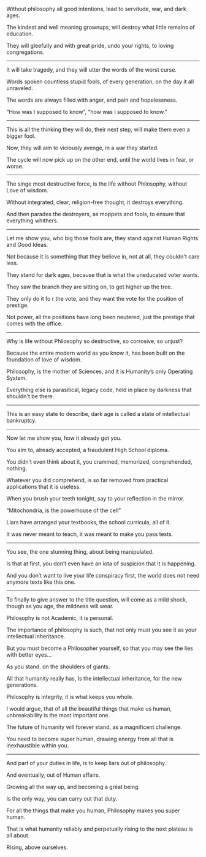 Without philosophy all good intentions,
lead to servitude, war, and dark ages.

The kindest and well meaning grownups,
will destroy what little remains of education.

They will gleefully and with great pride,
undo your rights, to loving congregations.

---

It will take tragedy,
and they will utter the words of the worst curse.

Words spoken countless stupid fools,
of every generation, on the day it all unraveled.

The words are always filled with anger,
and pain and hopelessness.

“How was I supposed to know”,
“how was I supposed to know.”

---

This is all the thinking they will do,
their next step, will make them even a bigger fool.

Now, they will aim to viciously avenge,
in a war they started.

The cycle will now pick up on the other end,
until the world lives in fear, or worse.

---

The singe most destructive force,
is the life without Philosophy, without Love of wisdom.

Without integrated, clear, religion-free thought,
it destroys everything.

And then parades the destroyers,
as moppets and fools, to ensure that everything whithers.

---

Let me show you, who big those fools are,
they stand against Human Rights and Good Ideas.

Not because it is something that they believe in,
not at all, they couldn't care less.

They stand for dark ages,
because that is what the uneducated voter wants.

They saw the branch they are sitting on,
to get higher up the tree.

They only do it fo r the vote,
and they want the vote for the position of prestige.

Not power, all the positions have long been neutered,
just the prestige that comes with the office.

---

Why is life without Philosophy so destructive,
so corrosive, so unjust?

Because the entire modern world as you know it,
has been built on the foundation of love of wisdom.

Philosophy, is the mother of Sciences,
and it is Humanity’s only Operating System.

Everything else is parasitical,
legacy code, held in place by darkness that shouldn't be there.

---

This is an easy state to describe,
dark age is called a state of intellectual bankruptcy.

---

Now let me show you,
how it already got you.

You aim to, already accepted,
a fraudulent High School diploma.

You didn’t even think about it,
you crammed, memorized, comprehended, nothing.

Whatever you did comprehend,
is so far removed from practical applications that it is useless.

When you brush your teeth tonight,
say to your reflection in the mirror.

“Mitochondria,
is the powerhouse of the cell”

Liars have arranged your textbooks,
the school curricula, all of it.

It was never meant to teach,
it was meant to make you pass tests.

---

You see, the one stunning thing,
about being manipulated.

Is that at first,
you don’t even have an iota of suspicion that it is happening.

And you don’t want to live your life conspiracy first,
the world does not need anymore texts like this one.

---

To finally to give answer to the title question,
will come as a mild shock, though as you age, the mildness will wear.

Philosophy is not Academic,
it is personal.

The importance of philosophy is such,
that not only must you see it as your intellectual inheritance.

But you must become a Philosopher yourself,
so that you may see the lies with better eyes…

As you stand.
on the shoulders of giants.

All that humanity really has,
Is the intellectual inheritance, for the new generations.

Philosophy is integrity,
it is what keeps you whole.

I would argue, that of all the beautiful things that make us human,
unbreakability is the most important one.

The future of humanity will forever stand,
as a magnificent challenge.

You need to become super human,
drawing energy from all that is inexhaustible within you.

---

And part of your duties in life,
is to keep liars out of philosophy.

And eventually,
out of Human affairs.

Growing all the way up,
and becoming a great being.

Is the only way,
you can carry out that duty.

For all the things that make you human,
Philosophy makes you super human.

That is what humanity reliably and perpetually
rising to the next plateau is all about.

Rising,
above ourselves.
